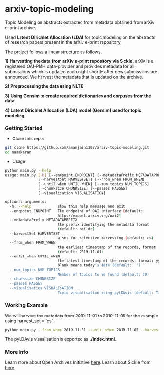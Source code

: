 # arxiv-topic-modeling
Topic Modeling on abstracts extracted from metadata obtained from arXiv e-print archive.

Used **Latent Dirichlet Allocation (LDA)** for topic modeling on the abstracts of research papers present in the arXiv e-print repository.

The project follows a linear structure as follows.

**1) Harvesting the data from arXiv e-print repository via Sickle.**
arXiv is a registered OAI-PMH data-provider and provides metadata for all submissions which is updated each night shortly after new submissions are announced. We harvest the metadata that is updated on the archive.

**2) Preprocessing the data using NLTK**

**3) Using Gensim to create required dictionaries and corpuses from the data.** 

**4) Latent Dirichlet Allocation (LDA) model (Gensim) used for topic modeling**. 

### Getting Started
- Clone this repo:
```bash
git clone https://github.com/amanjain1397/arxiv-topic-modeling.git
cd naamkaran
```
- Usage
```bash
python main.py --help
usage: main.py [-h] [--endpoint ENDPOINT] [--metadataPrefix METADATAPREFIX]
               [--harvestSet HARVESTSET] [--from_when FROM_WHEN]
               [--until_when UNTIL_WHEN] [--num_topics NUM_TOPICS]
               [--chunksize CHUNKSIZE] [--passes PASSES]
               [--visualisation VISUALISATION]

optional arguments:
  -h, --help            show this help message and exit
  --endpoint ENDPOINT   The endpoint of OAI interface (default:
                        http://export.arxiv.org/oai2)
  --metadataPrefix METADATAPREFIX
                        the prefix identifying the metadata format 
                        (default: oai_dc)
  --harvestSet HARVESTSET
                        a set for selective harvesting (default: cs)
  --from_when FROM_WHEN
                        the earliest timestamp of the records, format : yyyy/mm/dd 
                        (default: 2019-11-01)
  --until_when UNTIL_WHEN
                        the latest timestamp of the records, format: yyyy/mm/dd,
                        blank means today's date (default: '')
  --num_topics NUM_TOPICS
                        Number of topics to be found (default: 30)
  --chunksize CHUNKSIZE
  --passes PASSES
  --visualisation VISUALISATION
                        Topic visualisation using pyLDAvis (default: True)
```

### Working Example
We will harvest the metadata from 2019-11-01 to 2019-11-05 for the example using harvest_set = \'cs\'.

```bash
python main.py --from_when 2019-11-01 --until_when 2019-11-05 --harvestSet cs
```
 The pyLDAvis visualisation is exported as **./index.html**.
 
 ### More Info
Learn more about Open Archives Initiative [here](https://www.openarchives.org/). Learn about Sickle from [here](https://sickle.readthedocs.io/en/latest/).
